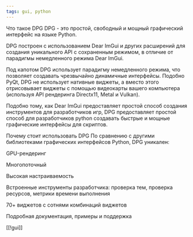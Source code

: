 ```yaml
---
tags: gui, python
---
```


Что такое DPG
DPG - это простой, свободный и мощный графический интерфейс на языке Python.

DPG построен с использованием Dear ImGui и других расширений для создания уникального API с сохраненным режимом, в отличие от парадигмы немедленного режима Dear ImGui.

Под капотом DPG использует парадигму немедленного режима, что позволяет создавать чрезвычайно динамичные интерфейсы. Подобно PyQt, DPG не использует нативные виджеты, а вместо этого отрисовывает виджеты с помощью видеокарты вашего компьютера (используя API рендеринга Directx11, Metal и Vulkan).

Подобно тому, как Dear ImGui предоставляет простой способ создания инструментов для разработчиков игр, DPG предоставляет простой способ для разработчиков python создавать быстрые и мощные графические интерфейсы для скриптов.

Почему стоит использовать DPG
По сравнению с другими библиотеками графических интерфейсов Python, DPG уникален:

GPU-рендеринг

Многопоточный

Высокая настраиваемость

Встроенные инструменты разработчика: проверка тем, проверка ресурсов, метрики времени выполнения

70+ виджетов с сотнями комбинаций виджетов

Подробная документация, примеры и поддержка

[[!gui]]
